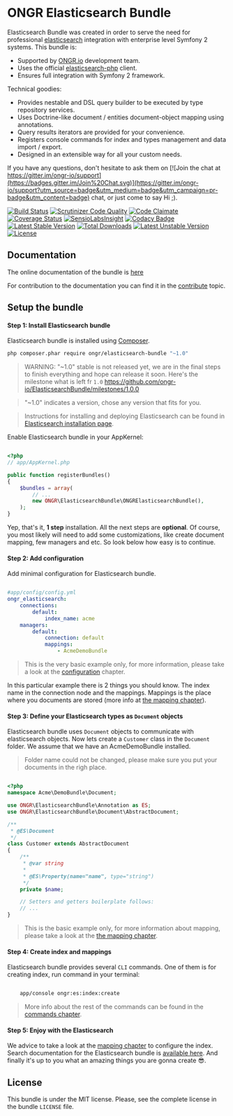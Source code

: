# ONGR Elasticsearch Bundle

Elasticsearch Bundle was created in order to serve the need for
professional [elasticsearch](https://www.elastic.co/products/elasticsearch) integration with enterprise level Symfony
2 systems. This bundle is:

* Supported by [ONGR.io](http://ongr.io) development team.
* Uses the official [elasticsearch-php](https://github.com/elasticsearch/elasticsearch-php>) client.
* Ensures full integration with Symfony 2 framework.

Technical goodies:

* Provides nestable and DSL query builder to be executed by type repository services.
* Uses Doctrine-like document / entities document-object mapping using annotations.
* Query results iterators are provided for your convenience.
* Registers console commands for index and types management and data import / export.
* Designed in an extensible way for all your custom needs.

If you have any questions, don't hesitate to ask them on [![Join the chat at https://gitter.im/ongr-io/support](https://badges.gitter.im/Join%20Chat.svg)](https://gitter.im/ongr-io/support?utm_source=badge&utm_medium=badge&utm_campaign=pr-badge&utm_content=badge)
 chat, or just come to say Hi ;).


[![Build Status](https://travis-ci.org/ongr-io/ElasticsearchBundle.svg?branch=master)](https://travis-ci.org/ongr-io/ElasticsearchBundle)
[![Scrutinizer Code Quality](https://scrutinizer-ci.com/g/ongr-io/ElasticsearchBundle/badges/quality-score.png?b=master)](https://scrutinizer-ci.com/g/ongr-io/ElasticsearchBundle/?branch=master)
[![Code Claimate](https://codeclimate.com/github/ongr-io/ElasticsearchBundle/badges/gpa.svg)](https://codeclimate.com/github/ongr-io/ElasticsearchBundle)
[![Coverage Status](https://coveralls.io/repos/ongr-io/ElasticsearchBundle/badge.svg?branch=master&service=github)](https://coveralls.io/github/ongr-io/ElasticsearchBundle?branch=master)
[![SensioLabsInsight](https://insight.sensiolabs.com/projects/3ebe6515-f946-49a3-8d9c-e5fc8d6ce5c2/mini.png)](https://insight.sensiolabs.com/projects/3ebe6515-f946-49a3-8d9c-e5fc8d6ce5c2)
[![Codacy Badge](https://api.codacy.com/project/badge/48f72253ed904482baca2f19d0dcde00)](https://www.codacy.com/app/ongr/ElasticsearchBundle)
[![Latest Stable Version](https://poser.pugx.org/ongr/elasticsearch-bundle/v/stable)](https://packagist.org/packages/ongr/elasticsearch-bundle)
[![Total Downloads](https://poser.pugx.org/ongr/elasticsearch-bundle/downloads)](https://packagist.org/packages/ongr/elasticsearch-bundle)
[![Latest Unstable Version](https://poser.pugx.org/ongr/elasticsearch-bundle/v/unstable)](https://packagist.org/packages/ongr/elasticsearch-bundle)
[![License](https://poser.pugx.org/ongr/elasticsearch-bundle/license)](https://packagist.org/packages/ongr/elasticsearch-bundle)


## Documentation

The online documentation of the bundle is [here](Resources/doc/index.md)

For contribution to the documentation you can find it in the [contribute](Resources/doc/contribute.md) topic.


## Setup the bundle

#### Step 1: Install Elasticsearch bundle

Elasticsearch bundle is installed using [Composer](https://getcomposer.org).

```bash
php composer.phar require ongr/elasticsearch-bundle "~1.0"

```

> WARNING: "~1.0" stable is not released yet, we are in the final steps to finish everything and hope can release it soon. Here's the milestone what is left fr `1.0` https://github.com/ongr-io/ElasticsearchBundle/milestones/1.0.0

> "~1.0" indicates a version, chose any version that fits for you.

> Instructions for installing and deploying Elasticsearch can be found in [Elasticsearch installation page](https://www.elastic.co/downloads/elasticsearch).

Enable Elasticsearch bundle in your AppKernel:

```php

<?php
// app/AppKernel.php

public function registerBundles()
{
    $bundles = array(
        // ...
        new ONGR\ElasticsearchBundle\ONGRElasticsearchBundle(),
    );
}

```

Yep, that's it, **1 step** installation. All the next steps are **optional**. Of course, you most likely will need to add some customizations, like create document mapping, few managers and etc. So look below how easy is to continue.


#### Step 2: Add configuration

Add minimal configuration for Elasticsearch bundle.

```yaml

#app/config/config.yml
ongr_elasticsearch:
    connections:
        default:
            index_name: acme
    managers:
        default:
            connection: default
            mappings:
                - AcmeDemoBundle

```

> This is the very basic example only, for more information, please take a look at the [configuration](configuration.md) chapter.

In this particular example there is 2 things you should know. The index name in the connection node and the mappings. Mappings is the place where you documents are stored (more info at [the mapping chapter](mapping.md)).


#### Step 3: Define your Elasticsearch types as `Document` objects

Elasticsearch bundle uses ``Document`` objects to communicate with elasticsearch objects. Now lets create a ``Customer`` class in the ``Document`` folder. We assume that we have an AcmeDemoBundle installed.

> Folder name could not be changed, please make sure you put your documents in the righ place.

```php

<?php
namespace Acme\DemoBundle\Document;

use ONGR\ElasticsearchBundle\Annotation as ES;
use ONGR\ElasticsearchBundle\Document\AbstractDocument;

/**
 * @ES\Document
 */
class Customer extends AbstractDocument
{
    /**
     * @var string
     *
     * @ES\Property(name="name", type="string")
     */
    private $name;

    // Setters and getters boilerplate follows:
    // ...
}

```

> This is the basic example only, for more information about mapping, please take a look at the [the mapping chapter](mapping.md).


#### Step 4: Create index and mappings

Elasticsearch bundle provides several `CLI` commands. One of them is for creating index, run command in your terminal:

```bash

    app/console ongr:es:index:create

```

> More info about the rest of the commands can be found in the [commands chapter](commands.md).


#### Step 5: Enjoy with the Elasticsearch

We advice to take a look at the [mapping chapter](mapping.md) to configure the index. Search documentation for the Elasticsearch bundle is [available here](search.md). And finally it's up to you what an amazing things you are gonna create :sunglasses:.


## License

This bundle is under the MIT license. Please, see the complete license
in the bundle ``LICENSE`` file.
